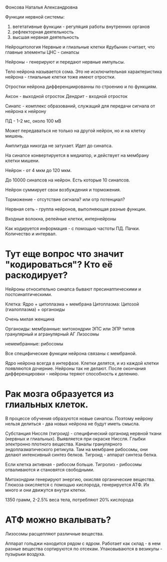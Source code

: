 Фонсова Наталья Александровна

Функции нервной системы:
1) вегетативные функции - регуляция работы внутренних органов
2) рефлекторная деятельность
3) высшая нервная деятельность

Нейроцитология
Нервные и глиальные клетки
#дубынин считает, что главные элементы ЦНС - синапсы

Нейроны - генерируют и передают нервные импульсы.

Тело нейрона называется сома. Это не исключительная характеристика нейрона - глиальные клетки тоже имеют отростки.

Отростки нейрона дифференциированны по строению и по функциям.

Аксон - выходной отросток
Дендрит - входной отросток

Синапс - комплекс образований, служащий для передачи сигнала от нейрона к нейрону

ПД - 1-2 мс, около 100 мВ

Может передаваться не только на другой нейрон, но и на клетку мишень.

Амплитуда никогда не затухает. Идет до синапса.

На синапсе конвертируется в медиатор, и действует на мембрану клетки мишени. 

Нейрон - от 4 мкм до 120 мкм.

До 10000 синапсов на нейрон. Есть которые 10 синапсов.

Нейрон суммирует свои возбуждения и торможения.

Торможение - отсутствие сигнала? или отр потенциал?

Нервная сеть - группа нейронов, выполняющая разные функции. 

Входные волокна, релейные клетки, интернейроны

Как кодируется информация - с помощью частоты ПД. Пачки. Количество и интервал.
# Тут еще вопрос что значит "кодироваться"? Кто её раскодирует? 

Нейроны относительно синапса бывают пресинаптическими и постсинаптическими.

Клетка:
Ядро + цитоплазма + мембрана
Цитоплазма:
Цитозой (гиалоплазма) + органоиды

Очень милая женщина

Органоиды:
мембранные:
митохондрии
ЭПС или ЭПР типов гранулярный и агранулярный
АГ
Лизосомы

немембранные: рибосомы

Все специфические функции нейрона связаны с мембраной.

Ядро нейрона всегда в интерфазе. Клетки делятся, и из каждой клетки появляются дочерние. Нейроны так не делают. После окончания дифференцировки - нейроны теряют способность к делению.

# Рак мозга образуется из глиальных клеток.

В процессе обучения образуются новые синапсы. Поэтому нейрону нельзя делиться - два новых нейрона не будут иметь смысла.

Субстанция Ниссля (тигроид) - специфический органоид нервной ткани (нервных и глиальных). Выявляется при окраске Ниссля. Глыбки электронно плотного вещества. Каналы гранулярного эндоплазматического ретикула. Там на мембране рибосомы, они делают интенсивный синтез белков.
Тигроид - аппарат синтеза белка. 

Если клетка активная - рибосом больше. Тигролиз - рибосомы отваливаются и становятся свободными.

Митохондрии генерируют энергию, окисляя органические вещества. Глюкоза окисляется с помощью кислорода, генерируется АТФ. Их много и они движутся внутри клетки. 

1350 грамм, 2-2.5% веса тела, потребляют 20% кислорода
# АТФ можно вкалывать?

Лизосомы расщепляют различные вещества.

Аппарат гольджи находится рядом с ядром. Работает как склад - в нем разные вещества сортируются по отсекам. Упаковываются в везикулы - пузырьки воздуха. 
